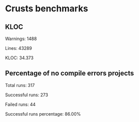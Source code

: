 # Crusts benchmarks

## KLOC

Warnings: 1488

Lines: 43289

KLOC: 34.373

## Percentage of no compile errors projects

Total runs: 317

Successful runs: 273

Failed runs: 44

Successful runs percentage: 86.00%
